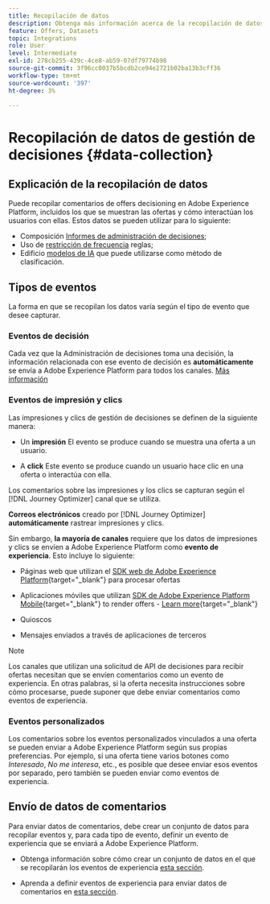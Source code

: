 ```yaml
---
title: Recopilación de datos
description: Obtenga más información acerca de la recopilación de datos de comentarios de Administración de decisiones
feature: Offers, Datasets
topic: Integrations
role: User
level: Intermediate
exl-id: 278cb255-439c-4ce8-ab59-07df79774b98
source-git-commit: 3f96cc0037b5bcdb2ce94e2721b02ba13b3cff36
workflow-type: tm+mt
source-wordcount: '397'
ht-degree: 3%

---
```


# Recopilación de datos de gestión de decisiones {#data-collection}

## Explicación de la recopilación de datos

Puede recopilar comentarios de offers decisioning en Adobe Experience Platform, incluidos los que se muestran las ofertas y cómo interactúan los usuarios con ellas. Estos datos se pueden utilizar para lo siguiente:
* Composición [Informes de administración de decisiones](../reports/get-started-events.md);
* Uso de [restricción de frecuencia](../offer-library/add-constraints.md#capping) reglas;
* Edificio [modelos de IA](../ranking/create-ranking-strategies.md) que puede utilizarse como método de clasificación.

## Tipos de eventos

La forma en que se recopilan los datos varía según el tipo de evento que desee capturar.

### Eventos de decisión

Cada vez que la Administración de decisiones toma una decisión, la información relacionada con ese evento de decisión es **automáticamente** se envía a Adobe Experience Platform para todos los canales. [Más información](../reports/get-started-events.md)

### Eventos de impresión y clics

Las impresiones y clics de gestión de decisiones se definen de la siguiente manera:

* Un **impresión** El evento se produce cuando se muestra una oferta a un usuario.

* A **click** Este evento se produce cuando un usuario hace clic en una oferta o interactúa con ella.

Los comentarios sobre las impresiones y los clics se capturan según el [!DNL Journey Optimizer] canal que se utiliza.

**Correos electrónicos** creado por [!DNL Journey Optimizer] **automáticamente** rastrear impresiones y clics.

Sin embargo, **la mayoría de canales** requiere que los datos de impresiones y clics se envíen a Adobe Experience Platform como **evento de experiencia**. Esto incluye lo siguiente:

* Páginas web que utilizan el [SDK web de Adobe Experience Platform](https://experienceleague.adobe.com/docs/experience-platform/edge/home.html?lang=es){target="_blank"} para procesar ofertas

* Aplicaciones móviles que utilizan [SDK de Adobe Experience Platform Mobile](https://experienceleague.adobe.com/docs/platform-learn/data-collection/mobile-sdk/overview.html){target="_blank"} to render offers - [Learn more](https://developer.adobe.com/client-sdks/documentation/adobe-journey-optimizer-decisioning/#ab-sj-tracking-servers){target="_blank"}
* Quioscos
* Mensajes enviados a través de aplicaciones de terceros
  <!--Mobile push notifications authored by [!DNL Journey Optimizer] - [Learn more](https://developer.adobe.com/client-sdks/documentation/adobe-journey-optimizer/api-reference/#handlenotificationresponse){target="_blank"}-->

>[!NOTE]
>
>Los canales que utilizan una solicitud de API de decisiones para recibir ofertas necesitan que se envíen comentarios como un evento de experiencia. En otras palabras, si la oferta necesita instrucciones sobre cómo procesarse, puede suponer que debe enviar comentarios como eventos de experiencia.

### Eventos personalizados

Los comentarios sobre los eventos personalizados vinculados a una oferta se pueden enviar a Adobe Experience Platform según sus propias preferencias. Por ejemplo, si una oferta tiene varios botones como *Interesado*, *No me interesa*, etc., es posible que desee enviar esos eventos por separado, pero también se pueden enviar como eventos de experiencia.

## Envío de datos de comentarios

Para enviar datos de comentarios, debe crear un conjunto de datos para recopilar eventos y, para cada tipo de evento, definir un evento de experiencia que se enviará a Adobe Experience Platform.

* Obtenga información sobre cómo crear un conjunto de datos en el que se recopilarán los eventos de experiencia [esta sección](create-dataset.md).

* Aprenda a definir eventos de experiencia para enviar datos de comentarios en [esta sección](schema-requirement.md).
